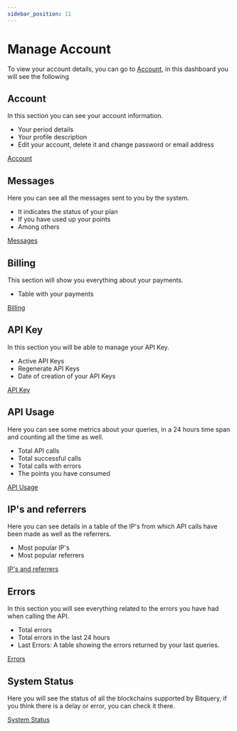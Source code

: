 ```yaml
---
sidebar_position: 11
---
```


# Manage Account

To view your account details, you can go to [Account](https://graphql.bitquery.io/user/account), in this dashboard you will see the following




## Account 

In this section you can see your account information.

- Your period details
- Your profile description
- Edit your account, delete it and change password or email address

[Account](https://graphql.bitquery.io/user/account)


## Messages 

Here you can see all the messages sent to you by the system.

- It indicates the status of your plan
- If you have used up your points
- Among others

[Messages](https://graphql.bitquery.io/user/emails)


## Billing 

This section will show you everything about your payments.

- Table with your payments 

[Billing](https://graphql.bitquery.io/user/billing)

## API Key

In this section you will be able to manage your API Key.

- Active API Keys
- Regenerate API Keys
- Date of creation of your API Keys

[API Key](https://graphql.bitquery.io/user/api_key)


## API Usage

Here you can see some metrics about your queries, in a 24 hours time span and counting all the time as well.


- Total API calls
- Total successful calls 
- Total calls with errors
- The points you have consumed

[API Usage](https://graphql.bitquery.io/user/statistics)


## IP's and referrers

Here you can see details in a table of the IP's from which API calls have been made as well as the referrers.

- Most popular IP's
- Most popular referrers

[IP's and referrers](https://graphql.bitquery.io/user/ips_referrers)




## Errors 

In this section you will see everything related to the errors you have had when calling the API.

- Total errors
- Total errors in the last 24 hours 
- Last Errors: A table showing the errors returned by your last queries.

[Errors](https://graphql.bitquery.io/user/errors)



## System Status

Here you will see the status of all the blockchains supported by Bitquery, if you think there is a delay or error, you can check it there.

[System Status](https://graphql.bitquery.io/user/system_status)